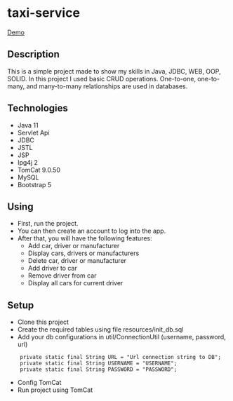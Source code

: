 # taxi-service 
[Demo](https://whispering-retreat-18835.herokuapp.com)

## Description
This is a simple project made to show my skills in Java, JDBC, WEB, OOP, SOLID. 
In this project I used basic CRUD operations.
One-to-one, one-to-many, and many-to-many relationships are used in databases.

## Technologies
- Java 11
- Servlet Api
- JDBC
- JSTL
- JSP
- lpg4j 2
- TomCat 9.0.50
- MySQL
- Bootstrap 5

## Using
- First, run the project.
- You can then create an account to log into the app.
- After that, you will have the following features:
    - Add car, driver or manufacturer
    - Display cars, drivers or manufacturers
    - Delete car, driver or manufacturer
    - Add driver to car
    - Remove driver from car
    - Display all cars for current driver

## Setup
- Clone this project
- Create the required tables using file resources/init_db.sql
- Add your db configurations in util/ConnectionUtil (username, password, url)
````
    private static final String URL = "Url connection string to DB";
    private static final String USERNAME = "USERNAME";
    private static final String PASSWORD = "PASSWORD";
````
- Config TomCat
- Run project using TomCat
